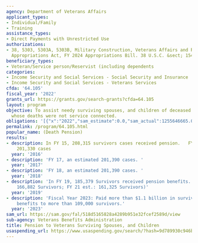 ```yaml
---
agency: Department of Veterans Affairs
applicant_types:
- Individual/Family
- Training
assistance_types:
- Direct Payments with Unrestricted Use
authorizations:
- 38, 5303, 5303A, 5303B, Military Construction, Veterans Affairs and Related Agencies
  Appropriations Act, FY 2024 Appropriations Bill. 38 U.S.C. &sect; 1541-1543.
beneficiary_types:
- Veteran/Service person/Reservist (including dependents
categories:
- Income Security and Social Services - Social Security and Insurance
- Income Security and Social Services - Veterans Services
cfda: '64.105'
fiscal_year: '2022'
grants_url: https://grants.gov/search-grants?cfda=64.105
layout: program
objective: To assist needy surviving spouses, and children of deceased war-time veterans
  whose deaths were not service connected.
obligations: '[{"x":"2022","sam_estimate":0.0,"sam_actual":1255646665.0,"usa_spending_actual":735429987.0},{"x":"2023","sam_estimate":1178018969.0,"sam_actual":0.0,"usa_spending_actual":708240233.0},{"x":"2024","sam_estimate":1105190441.0,"sam_actual":0.0,"usa_spending_actual":663664841.0}]'
permalink: /program/64.105.html
popular_name: (Death Pension)
results:
- description: In FY 15, 208,315 survivors cases received pension.   FY 16, an estimated
    201,330 cases
  year: '2016'
- description: 'FY 17, an estimated 201,390 cases. '
  year: '2017'
- description: 'FY 18, an estimated 201,390 cases. '
  year: '2018'
- description: 'In FY 19, 185,379 Survivors received pension benefits.  (FY20 est.:
    166,882 Survivors; FY 21 est.: 161,325 Survivors)'
  year: '2019'
- description: 'Fiscal Year 2023: Paid more than $1.1 billion in survivors pension
    benefits to more than 109,000 survivors.'
  year: '2023'
sam_url: https://sam.gov/fal/518d5165828a4289b951e32fcef2589d/view
sub-agency: Veterans Benefits Administration
title: Pension to Veterans Surviving Spouses, and Children
usaspending_url: https://www.usaspending.gov/search/?hash=9d789930c946b050e3676a1eee1dd5ba
---
```

